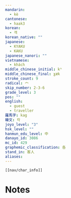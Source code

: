 ```yaml
---
mandarin:
  - kè
cantonese:
  - haak3
korean:
  - 객
korean_native: ""
japanese:
  - KYAKU
  - KAKU
japanese_nanori: ""
vietnamese:
  - khách
middle_chinese_initial: kʰ
middle_chinese_final: ɣæk
stroke_count: 9
radical: 宀
skip_number: 2-3-6
grade_level: 3
pos: ""
english:
  - guest
  - traveller
羅馬字: kag
韓文: 칵
joyo_level: "3"
hsk_level: ""
hanmun_edu_level: 中
danayo_id: 3086
mc_id: 429
graphemic_classification: 各
stand_in: 客人
aliases:
---
```

```meta-bind-embed
[[nav/char_info]]
```

# Notes
